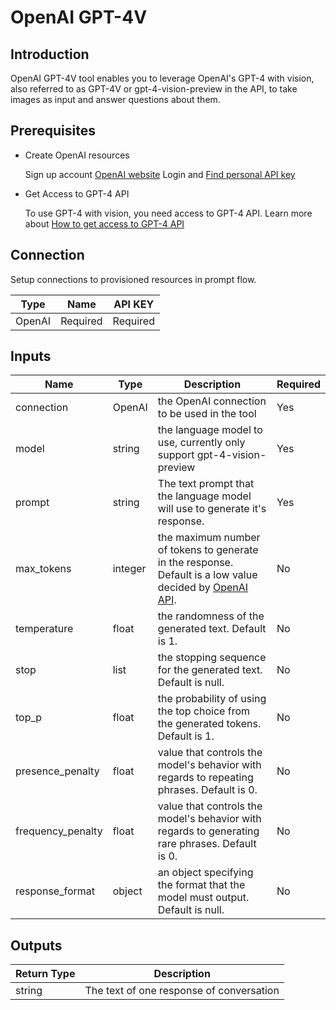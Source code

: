 # OpenAI GPT-4V

## Introduction
OpenAI GPT-4V tool enables you to leverage OpenAI's GPT-4 with vision, also referred to as GPT-4V or gpt-4-vision-preview in the API, to take images as input and answer questions about them.

## Prerequisites

- Create OpenAI resources

    Sign up account [OpenAI website](https://openai.com/)
    Login and [Find personal API key](https://platform.openai.com/account/api-keys)

- Get Access to GPT-4 API

    To use GPT-4 with vision, you need access to GPT-4 API. Learn more about [How to get access to GPT-4 API](https://help.openai.com/en/articles/7102672-how-can-i-access-gpt-4)

## Connection

Setup connections to provisioned resources in prompt flow.

| Type        | Name     | API KEY  |
|-------------|----------|----------|
| OpenAI      | Required | Required |

## Inputs

| Name                   | Type        | Description                                                                                    | Required |
|------------------------|-------------|------------------------------------------------------------------------------------------------|----------|
| connection             | OpenAI      | the OpenAI connection to be used in the tool                                                   | Yes      |
| model                  | string      | the language model to use, currently only support gpt-4-vision-preview                         | Yes      |
| prompt                 | string      | The text prompt that the language model will use to generate it's response.                    | Yes      |
| max\_tokens            | integer     | the maximum number of tokens to generate in the response. Default is a low value decided by [OpenAI API](https://platform.openai.com/docs/guides/vision).                      | No       |
| temperature            | float       | the randomness of the generated text. Default is 1.                                            | No       |
| stop                   | list        | the stopping sequence for the generated text. Default is null.                                 | No       |
| top_p                  | float       | the probability of using the top choice from the generated tokens. Default is 1.               | No       |
| presence\_penalty      | float       | value that controls the model's behavior with regards to repeating phrases. Default is 0.      | No       |
| frequency\_penalty     | float       | value that controls the model's behavior with regards to generating rare phrases. Default is 0. | No       |
| response_format        | object      | an object specifying the format that the model must output. Default is null.                   | No       |

## Outputs

| Return Type | Description                              |
|-------------|------------------------------------------|
| string      | The text of one response of conversation |
